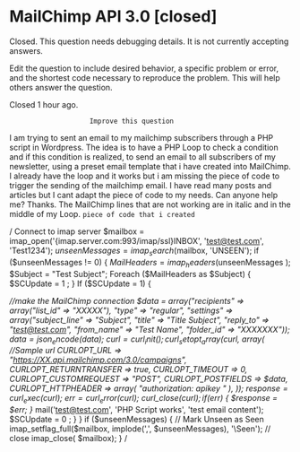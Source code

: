 
# MailChimp API 3.0 [closed]







Closed. This question needs debugging details. It is not currently accepting answers.
                        
                    










 Edit the question to include desired behavior, a specific problem or error, and the shortest code necessary to reproduce the problem. This will help others answer the question.


Closed 1 hour ago.







                        Improve this question
                    



I am trying to sent an email to my mailchimp subscribers through a PHP script in Wordpress. The idea is to have a PHP Loop to check a condition and if this condition is realized, to send an email to all subscribers of my newsletter, using a preset email template that i have created into MailChimp. I already have the loop and it works but i am missing the piece of code to trigger the sending of the mailchimp email. I have read many posts and articles but I cant adapt the piece of code to my needs. Can anyone help me? Thanks.
The MailChimp lines that are not working are in italic and in the middle of my Loop.
`piece of code that i created`

/ Connect to imap server
$mailbox = imap_open('{imap.server.com:993/imap/ssl}INBOX', 'test@test.com', 'Test1234');
$unseenMessages = imap_search($mailbox, 'UNSEEN');
if ($unseenMessages != 0) {
    $MailHeaders = imap_headers($unseenMessages );
    $Subject = "Test Subject";
    Foreach ($MailHeaders as $Subject) {
        $SCUpdate = 1 ;
        }
    If ($SCUpdate = 1) {

*//make the MailChimp connection
$data = array("recipients" => array("list_id" => "XXXXX"), "type" => "regular", "settings" => array("subject_line" => "Subject", "title" => "Title Subject", "reply_to" => "test@test.com", "from_name" => "Test Name", "folder_id" => "XXXXXXX"));
$data = json_encode($data);
$curl = curl_init();
curl_setopt_array($curl, array(    
   //Sample url
   CURLOPT_URL => "https://XX.api.mailchimp.com/3.0/campaigns",
   CURLOPT_RETURNTRANSFER => true,
   CURLOPT_TIMEOUT => 0,
   CURLOPT_CUSTOMREQUEST => "POST",
   CURLOPT_POSTFIELDS => $data,
   CURLOPT_HTTPHEADER => array(
      "authorization: apikey <XXXXXXXXX>"
   ),
));
$response = curl_exec($curl);
$err = curl_error($curl);
curl_close($curl);
if ($err) {
   $response = $err;
}*
        mail('test@test.com', 'PHP Script works', 'test email content');
        $SCUpdate = 0 ;
        }
    }
if ($unseenMessages) {
    // Mark Unseen as Seen
    imap_setflag_full($mailbox, implode(',', $unseenMessages), '\Seen');
// close
imap_close( $mailbox);
}
/


        
